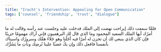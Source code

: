 ```yaml
---
title: "Iracht's Intervention: Appealing for Open Communication"
tags: ['counsel', 'friendship', 'trust', "dialogue"]
---
```


 فلمَّا سمعت ذلك إيراخت نهضت إلى الملك فدخلت عليه وجلست عند رأسه وقالت له ما أمرُك أيها الملك السعيد المحمود وما الذي قال لك البرهميون فإني أراك مهمومًا حزينًا فإن كان الذي ينبغي لك أن تحزن له أمرًا فيه أجَلُنا وهو جَلاءُ همِّك وسرورُك واسيناك بأنفسنا فافعل ذلك وإن يكُ غضبًا علينا نُرضِك ونأتِ ما يَسُرُّك
